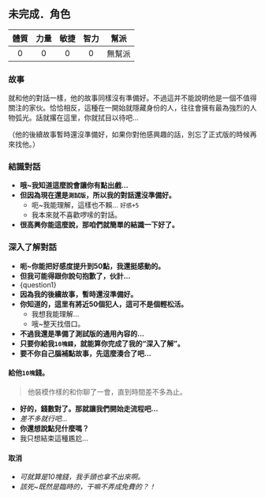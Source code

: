 ##  未完成．角色

|體質|力量|敏捷|智力|幫派|
|:--:|:--:|:--:|:--:|:--:|
|0|0|0|0|無幫派|

### 故事

就和他的對話一樣，他的故事同樣沒有準備好。不過這并不能說明他是一個不值得關注的家伙。恰恰相反，這種在一開始就隱藏身份的人，往往會擁有最為強烈的人物弧光。話就撂在這里，你就拭目以待吧…

（他的後續故事暫時還沒準備好，如果你對他感興趣的話，別忘了正式版的時候再來找他。）

### 結識對話

- **哦\~我知道這麼說會讓你有點出戲…**
- **但因為現在還是`測試版`，所以我的對話還沒準備好。**
  - 呃\~我能理解，這樣也不賴… `好感+5`
  - 我本來就不喜歡啰嗦的對話。
- **很高興你能這麼說，那咱們就簡單的結識一下好了。**

### 深入了解對話

- **呃\~你能把好感度提升到50點，我還挺感動的。**
- **但我可能得跟你說句抱歉了，伙計…**
- {question1}
- **因為我的後續故事，暫時還沒準備好。**
- **你知道的，這里有將近50個犯人，這可不是個輕松活。**
  - 我想我能理解…
  - 哦\~整天找借口。
- **不過我還是準備了測試版的通用內容的…**
- **只要你給我`10塊錢`，就能算你完成了我的“深入了解”。**
- **要不你自己腦補點故事，先這麼湊合了吧…**

#### 給他`10塊`錢。

> 他裝模作樣的和你聊了一會，直到時間差不多為止。

- **好的，錢數對了。那就讓我們開始走流程吧…**
- *差不多就行吧…*
- **你還想說點兒什麼嗎？**
- 我只想結束這種尷尬…

#### 取消

- *可就算是10塊錢，我手頭也拿不出來啊。*
- *該死\~既然是臨時的，干嘛不弄成免費的？！*
